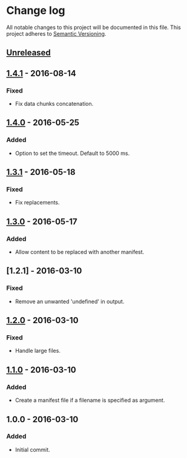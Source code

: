 # Change log

All notable changes to this project will be documented in this file.
This project adheres to [Semantic Versioning](http://semver.org/).

## [Unreleased]

## [1.4.1] - 2016-08-14
### Fixed
  - Fix data chunks concatenation.

## [1.4.0] - 2016-05-25
### Added
  - Option to set the timeout. Default to 5000 ms.

## [1.3.1] - 2016-05-18
### Fixed
  - Fix replacements.

## [1.3.0] - 2016-05-17
### Added
  - Allow content to be replaced with another manifest.

## [1.2.1] - 2016-03-10
### Fixed
  - Remove an unwanted 'undefined' in output.

## [1.2.0] - 2016-03-10
### Fixed
  - Handle large files.

## [1.1.0] - 2016-03-10
### Added
  - Create a manifest file if a filename is specified as argument.

## 1.0.0 - 2016-03-10
### Added
  - Initial commit.


[Unreleased]: https://github.com/cr0cK/rev-data/compare/1.4.1...HEAD
[1.4.1]: https://github.com/cr0cK/rev-data/compare/1.4.0...1.4.1
[1.4.0]: https://github.com/cr0cK/rev-data/compare/1.3.1...1.4.0
[1.3.1]: https://github.com/cr0cK/rev-data/compare/1.3.0...1.3.1
[1.3.0]: https://github.com/cr0cK/rev-data/compare/1.2.0...1.3.0
[1.2.0]: https://github.com/cr0cK/rev-data/compare/1.1.0...1.2.0
[1.1.0]: https://github.com/cr0cK/rev-data/compare/1.0.0...1.1.0
